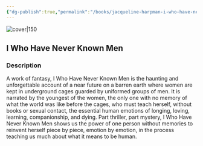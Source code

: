 ```yaml
---
{"dg-publish":true,"permalink":"/books/jacqueline-harpman-i-who-have-never-known-men/","title":"\"I Who Have Never Known Men\"","tags":["dystopia"]}
---
```




![cover|150](http://books.google.com/books/content?id=qF9-J2VEFksC&printsec=frontcover&img=1&zoom=1&edge=curl&source=gbs_api)

## I Who Have Never Known Men

### Description

A work of fantasy, I Who Have Never Known Men is the haunting and unforgettable account of a near future on a barren earth where women are kept in underground cages guarded by uniformed groups of men. It is narrated by the youngest of the women, the only one with no memory of what the world was like before the cages, who must teach herself, without books or sexual contact, the essential human emotions of longing, loving, learning, companionship, and dying. Part thriller, part mystery, I Who Have Never Known Men shows us the power of one person without memories to reinvent herself piece by piece, emotion by emotion, in the process teaching us much about what it means to be human.
```
